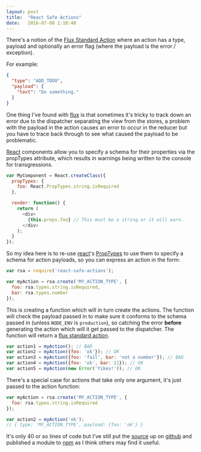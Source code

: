 ```yaml
---
layout: post
title:  "React Safe Actions"
date:   2016-07-08 1:10:48
---
```



There's a notion of the [Flux Standard Action][fsa] where an action has a type,
payload and optionally an error flag (where the payload is the error / exception).

For example:

```json
{
  "type": "ADD_TODO",
  "payload": {
    "text": "Do something."  
  }
}
```

One thing I've found with [flux] is that sometimes it's tricky to track down an
error due to the dispatcher separating the view from the stores, a problem with
the payload in the action causes an error to occur in the reducer but you have
to trace back through to see what caused the payload to be problematic.

[React] components allow you to specify a schema for their properties via the
propTypes attribute, which results in warnings being written to the console for
transgressions.

```js
var MyComponent = React.createClass({
  propTypes: {
    foo: React.PropTypes.string.isRequired
  },

  render: function() {
    return (
      <div>
        {this.props.foo} // This must be a string or it will warn.
      </div>
    );
  }
});
```

So my idea here is to re-use [react]'s [PropTypes] to use them to specify a
schema for action payloads, so you can express an action in the form:

```js
var rsa = require('react-safe-actions');

var myAction = rsa.create('MY_ACTION_TYPE', {
  foo: rsa.types.string.isRequired,
  bar: rsa.types.number
});
```

This is creating a function which will in turn create the actions. The function
will check the payload passed in to make sure it conforms to the schema passed
in (unless `NODE_ENV` is `production`), so catching the error **before**
generating the action which will it get passed to the dispatcher. The function
will return a [flux standard action][fsa].

```js
var action1 = myAction(); // BAD
var action2 = myAction({foo: 'ok'}); // OK
var action3 = myAction({foo: 'fail', bar: 'not a number'}); // BAD
var action4 = myAction({foo: 'ok', bar: 21}); // OK
var action5 = myAction(new Error('Yikes!')); // OK
````

There's a special case for actions that take only one argument, it's just passed
to the action function:

```js
var myAction = rsa.create('MY_ACTION_TYPE', {
  foo: rsa.types.string.isRequired
});

var action2 = myAction('ok');
// { type: 'MY_ACTION_TYPE', payload: {foo: 'ok'} }
```

It's only 40 or so lines of code but I've still put the [source] up on [github]
and published a module to [npm] as I think others may find it useful.


[fsa]: https://github.com/acdlite/flux-standard-action
[flux]: https://facebook.github.io/flux/docs/overview.html
[react]: https://facebook.github.io/react
[PropTypes]: https://facebook.github.io/react/docs/reusable-components.html#prop-validation
[cheats]: http://ricostacruz.com/cheatsheets/react.html#property-validation
[source]: https://github.com/thaggie/react-safe-actions/blob/master/src/index.js
[github]: https://github.com/thaggie/react-safe-actions
[npm]: https://www.npmjs.com/package/react-safe-actions
